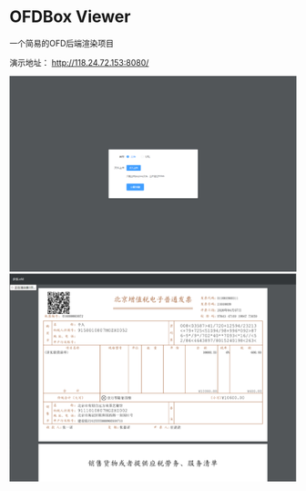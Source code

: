 # OFDBox Viewer

一个简易的OFD后端渲染项目

演示地址： http://118.24.72.153:8080/

![](./docs/uploader.png)
![](./docs/viewer.png)
